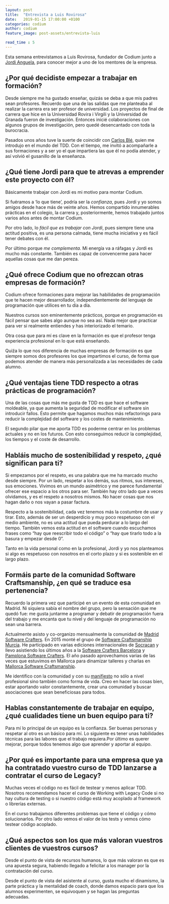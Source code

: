 ```yaml
---
layout: post
title:  "Entrevista a Luis Rovirosa"
date:   2019-01-15 17:00:00 +0100
categories: codium
author: codium
feature_image: post-assets/entrevista-luis

read_time : 5
---
```


Esta semana entrevistamos a Luis Rovirosa, fundador de Codium junto a [Jordi Anguela](2019-01_entrevista-a-jordi-anguela), para conocer mejor a uno de los mentores de la empresa. 

## ¿Por qué decidiste empezar a trabajar en formación?

Desde siempre me ha gustado enseñar, quizás se deba a que mis padres sean profesores. Recuerdo que una de las salidas que me planteaba al realizar la carrera era ser profesor de universidad. Los proyectos de final de carrera que hice en la Universidad Rovira i Virgili y la Universidad de Granada fueron de investigación. Entonces inicié colaboraciones con algunos grupos de investigación, pero quedé desencantado con toda la burocracia.

Pasados unos años tuve la suerte de coincidir con [Carlos Blé](http://www.carlosble.com), quien me introdujo en el mundo del TDD. Con el tiempo, me invitó a acompañarle a sus formaciones y a ser yo el que impartiera las que él no podía atender, y así volvió el gusanillo de la enseñanza.

## ¿Qué tiene Jordi para que te atrevas a emprender este proyecto con él?

Básicamente trabajar con Jordi es mi motivo para montar Codium.

Si fuéramos a ‘lo que tiene’, podría ser la _confianza_, pues Jordi y yo somos amigos desde hace más de veinte años. Hemos compartido innumerables prácticas en el colegio, la carrera y, posteriormente, hemos trabajado juntos varios años antes de montar Codium.

Por otro lado, lo _fácil que es trabajar con Jordi_, pues siempre tiene una actitud positiva, es una persona calmada, tiene mucha iniciativa y es fácil tener debates con él.

Por último porque _me complementa_. Mi energía va a ráfagas y Jordi es mucho más constante. También es capaz de convencerme para hacer aquellas cosas que me dan pereza.

## ¿Qué ofrece Codium que no ofrezcan otras empresas de formación? 
Codium ofrece formaciones para mejorar las habilidades de programación que te hacen mejor desarrollador, independientemente del lenguaje de programación que utilices en tu día a día.

Nuestros cursos son eminentemente prácticos, porque en programación es fácil pensar que sabes algo aunque no sea así. Nada mejor que practicar para ver si realmente entiendes y has interiorizado el temario.

Otra cosa que para mí es clave en la formación es que el profesor tenga experiencia profesional en lo que está enseñando.

Quiźa lo que nos diferencia de muchas empresas de formación es que siempre somos dos profesores los que impartimos el curso, de forma que podemos atender de manera más personalizada a las necesidades de cada alumno.

## ¿Qué ventajas tiene TDD respecto a otras prácticas de programación? 
Una de las cosas que más me gusta de TDD es que hace el software moldeable, ya que aumenta la seguridad de modificar el software sin introducir fallos. Ésto permite que hagamos muchos más refactorings para reducir la complejidad del software y los costes de mantenimiento.

El segundo pilar que me aporta TDD es poderme centrar en los problemas actuales y no en los futuros. Con esto conseguimos reducir la complejidad, los tiempos y el coste de desarrollo.

## Habláis mucho de  sostenibilidad y respeto, ¿qué significan para ti?
Si empezamos por el respeto, es una palabra que me ha marcado mucho desde siempre. Por un lado, respetar a los demás, sus ritmos, sus intereses, sus emociones. Vivimos en un mundo asimétrico y me parece fundamental ofrecer ese espacio a los otros para ser. También hay otro lado que a veces olvidamos, y es el respeto a nosotros mismos. No hacer cosas que nos hagan daño o nos vayan a pasar factura.

Respecto a la sostenibilidad, cada vez tenemos más la costumbre de usar y tirar. Esto, además de ser un desperdicio y muy poco respetuoso con el medio ambiente, no es una actitud que pueda perdurar a lo largo del tiempo. También vemos esta actitud en el software cuando escuchamos frases como “hay que reescribir todo el código” o “hay que tirarlo todo a la basura y empezar desde 0”. 

Tanto en la vida personal como en la profesional, Jordi y yo nos planteamos si algo es respetuoso con nosotros en el corto plazo y si es sostenible en el largo plazo.


## Formáis parte de la comunidad Software Craftsmanship, ¿en qué se traduce esa pertenencia?
Recuerdo la primera vez que participé en un evento de esta comunidad en Madrid. Ni siquiera sabía el nombre del grupo, pero la sensación que me quedó fue: me gusta juntarme a programar y debatir de programación fuera del trabajo y me encanta que tu nivel y del lenguaje de programación no sean una barrera.

Actualmente asisto y co-organizo mensualmente la comunidad de [Madrid Software Crafters](https://www.meetup.com/es-ES/madswcraft/). En 2015 monté el grupo de [Software Craftsmanship Murcia](https://www.meetup.com/es-ES/Software-Craftsmanship-Murcia/). He participado en varias ediciones internacionales de [Socracan](https://socracan.com/) y llevo asistiendo los últimos años a la [Software Crafters Barcelona](http://scbcn.github.io) y [Pamplona Software Crafters](http://pamplonaswcraft.com/). El año pasado aprovechamos varias de las veces que estuvimos en Mallorca para dinamizar talleres y charlas en [Mallorca Software Craftsmanship](https://www.meetup.com/es-ES/Mallorca-Software-Craftsmanship/).

Me identifico con la comunidad y con su [manifiesto](http://manifesto.softwarecraftsmanship.org/) no sólo a nivel profesional sino también como forma de vida. Creo en hacer las cosas bien, estar aportando valor constantemente, crear una comunidad y buscar asociaciones que sean beneficiosas para todos.


## Hablas constantemente de trabajar en equipo, ¿qué cualidades tiene un buen equipo para ti?
Para mí lo principal de un equipo es la confianza. Ser buenas personas y respetar al otro es un básico para mí. Lo siguiente es tener unas habilidades técnicas para las labores que el trabajo requiera.Por último es querer mejorar, porque todos tenemos algo que aprender y aportar al equipo.

## ¿Por qué es importante para una empresa que ya ha contratado vuestro curso de TDD lanzarse a contratar el curso de Legacy?
Muchas veces el código no es fácil de testear y menos aplicar TDD. Nosotros recomendamos hacer el curso de Working with Legacy Code si no hay cultura de testing o si nuestro código está muy acoplado al framework o librerías externas.

En el curso trabajamos diferentes problemas que tiene el código y cómo solucionarlos. Por otro lado vemos el valor de los tests y vemos cómo testear código acoplado.


## ¿Qué aspectos son los que más valoran vuestros clientes de vuestros cursos?
Desde el punto de vista de recursos humanos, lo que más valoran es que es una apuesta segura, habiendo llegado a felicitar a los manager por la contratación del curso.

Desde el punto de vista del asistente al curso, gusta mucho el dinamismo, la parte práctica y la mentalidad de coach, donde damos espacio para que los alumnos experimenten, se equivoquen y se hagan las preguntas adecuadas.
